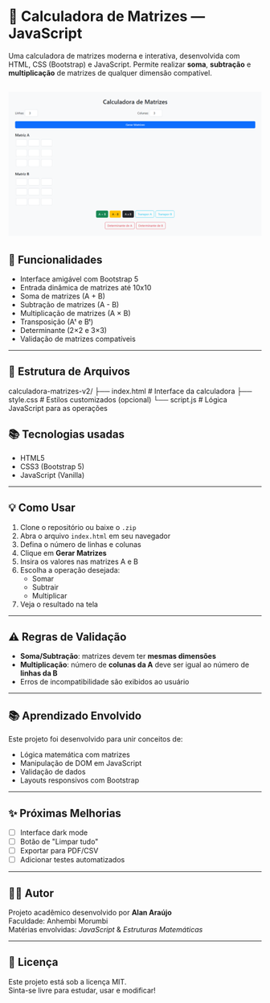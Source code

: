 # 🧮 Calculadora de Matrizes — JavaScript

Uma calculadora de matrizes moderna e interativa, desenvolvida com HTML, CSS (Bootstrap) e JavaScript. Permite realizar **soma**, **subtração** e **multiplicação** de matrizes de qualquer dimensão compatível.

![preview](https://github.com/OAlann/Projeto-A3-Estruturas-Matematicas/blob/main/preview.PNG)
---

## 🚀 Funcionalidades

- Interface amigável com Bootstrap 5
- Entrada dinâmica de matrizes até 10x10
- Soma de matrizes (A + B)
- Subtração de matrizes (A - B)
- Multiplicação de matrizes (A × B)
- Transposição (Aᵗ e Bᵗ)
- Determinante (2×2 e 3×3)
- Validação de matrizes compatíveis

---

## 📁 Estrutura de Arquivos

calculadora-matrizes-v2/ 
├── index.html # Interface da calculadora
├── style.css # Estilos customizados (opcional) 
└── script.js # Lógica JavaScript para as operações

## 📚 Tecnologias usadas

- HTML5
- CSS3 (Bootstrap 5)
- JavaScript (Vanilla)

---

## 💡 Como Usar

1. Clone o repositório ou baixe o `.zip`
2. Abra o arquivo `index.html` em seu navegador
3. Defina o número de linhas e colunas
4. Clique em **Gerar Matrizes**
5. Insira os valores nas matrizes A e B
6. Escolha a operação desejada:
   - Somar
   - Subtrair
   - Multiplicar
7. Veja o resultado na tela

---

## ⚠️ Regras de Validação

- **Soma/Subtração**: matrizes devem ter **mesmas dimensões**
- **Multiplicação**: número de **colunas da A** deve ser igual ao número de **linhas da B**
- Erros de incompatibilidade são exibidos ao usuário

---

## 📚 Aprendizado Envolvido

Este projeto foi desenvolvido para unir conceitos de:
- Lógica matemática com matrizes
- Manipulação de DOM em JavaScript
- Validação de dados
- Layouts responsivos com Bootstrap

---

## ✨ Próximas Melhorias

- [ ] Interface dark mode
- [ ] Botão de "Limpar tudo"
- [ ] Exportar para PDF/CSV
- [ ] Adicionar testes automatizados

---

## 👨‍🎓 Autor

Projeto acadêmico desenvolvido por **Alan Araújo**  
Faculdade: Anhembi Morumbi  
Matérias envolvidas: *JavaScript* & *Estruturas Matemáticas*

---

## 📄 Licença

Este projeto está sob a licença MIT.  
Sinta-se livre para estudar, usar e modificar!
